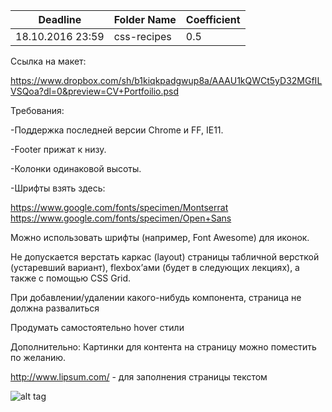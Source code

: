 ﻿Deadline         | Folder Name    | Coefficient
-----------------|----------------|--------------
18.10.2016 23:59 | css-recipes    | 0.5

Ссылка на макет:

https://www.dropbox.com/sh/b1kiqkpadgwup8a/AAAU1kQWCt5yD32MGfILVSQoa?dl=0&preview=CV+Portfoilio.psd

Требования:

-Поддержка последней версии Chrome и  FF, IE11.

-Footer прижат к низу.

-Колонки одинаковой высоты.

-Шрифты взять здесь:

https://www.google.com/fonts/specimen/Montserrat
https://www.google.com/fonts/specimen/Open+Sans

Можно использовать шрифты (например, Font Awesome) для иконок.

Не допускается верстать каркас (layout) страницы табличной версткой (устаревший вариант), flexbox’ами (будет в следующих лекциях), а также с помощью CSS Grid.

При добавлении/удалении какого-нибудь компонента, страница не должна развалиться

Продумать самостоятельно hover стили


Дополнительно:
Картинки для контента  на страницу можно поместить по желанию.

http://www.lipsum.com/ - для заполнения страницы текстом

![alt tag](http://memesmix.net/media/created/09516c.jpg)

